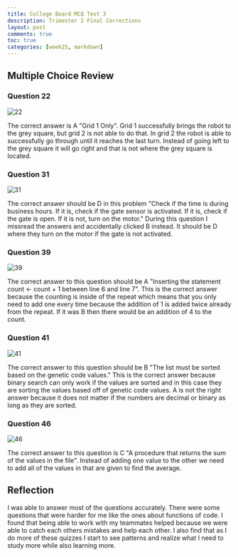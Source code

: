 ```yaml
---
title: College Board MCQ Test 3
description: Trimester 2 Final Corrections
layout: post
comments: true
toc: true
categories: [week25, markdown]
---
```


## Multiple Choice Review

### Question 22

![22](https://cdn.discordapp.com/attachments/806618712056528906/1082529761504538754/IMG_6731.jpg)

The correct answer is A "Grid 1 Only". Grid 1 successfully brings the robot to the grey square, but grid 2 is not able to do that. In grid 2 the robot is able to successfully go through until it reaches the last turn. Instead of going left to the grey square it will go right and that is not where the grey square is located. 


### Question 31

![31](https://cdn.discordapp.com/attachments/806618712056528906/1082529767821168680/IMG_7209.jpg)

The correct answer should be D in this problem "Check if the time is during business hours. If it is, check if the gate sensor is activated. If it is, check if the gate is open. If it is not, turn on the motor." During this question I missread the answers and accidentally clicked B instead. It should be D where they turn on the motor if the gate is not activated.


### Question 39

![39](https://cdn.discordapp.com/attachments/806618712056528906/1082529776230740019/IMG_9067.jpg)

The correct answer to this question should be A "Inserting the statement count  ←
count + 1 between line 6 and line 7". This is the correct answer because the counting is inside of the repeat which means that you only need to add one every time because the addition of 1 is added twice already from the repeat. If it was B then there would be an addition of 4 to the count.


### Question 41

![41](https://cdn.discordapp.com/attachments/806618712056528906/1082529782228598854/IMG_8799.jpg)

The correct answer to this question should be B "The list must be sorted based on the genetic code values." This is the correct answer because binary search can only work if the values are sorted and in this case they are sorting the values based off of genetic code values. A is not the right answer because it does not matter if the numbers are decimal or binary as long as they are sorted.


### Question 46

![46](https://cdn.discordapp.com/attachments/806618712056528906/1082529791141494845/IMG_8635.jpg)

The correct answer to this question is C "A procedure that returns the sum of the values in the file". Instead of adding one value to the other we need to add all of the values in that are given to find the average.


## Reflection

I was able to answer most of the questions accurately. There were some questions that were harder for me like the ones about functions of code. I found that being able to work with my teammates helped because we were able to catch each others mistakes and help each other. I also find that as I do more of these quizzes I start to see patterns and realize what I need to study more while also learning more.